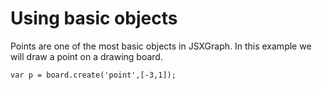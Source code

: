 <script type="text/javascript" src="files/jsxgraphcore.js"></script>
# Using basic objects

Points are one of the most basic objects in JSXGraph. In this example we will draw a point on a drawing board. 

```JS
var p = board.create('point',[-3,1]);
```

<div id="jxgbox" class="jxgbox" style="width:500px; height:200px;"></div>
<script>
 var board = JXG.JSXGraph.initBoard('jxgbox', {boundingbox: [-5, 2, 5, -2]});
 var p = board.create('point',[-2,1]);
</script>
